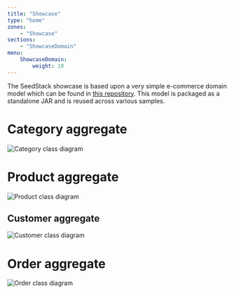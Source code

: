 ```yaml
---
title: "Showcase"
type: "home"
zones:
    - "Showcase"
sections:
    - "ShowcaseDomain"
menu:
    ShowcaseDomain:
        weight: 10
---
```


The SeedStack showcase is based upon a very simple e-commerce domain model which can be found in 
[this repository](https://github.com/seedstack/ecommerce-domain-sample). This model is packaged as a standalone JAR and
is reused across various samples.

# Category aggregate

![Category class diagram](/puml/showcase/category.puml.png)

# Product aggregate

![Product class diagram](/puml/showcase/product.puml.png)

## Customer aggregate

![Customer class diagram](/puml/showcase/customer.puml.png)

# Order aggregate

![Order class diagram](/puml/showcase/order.puml.png)
